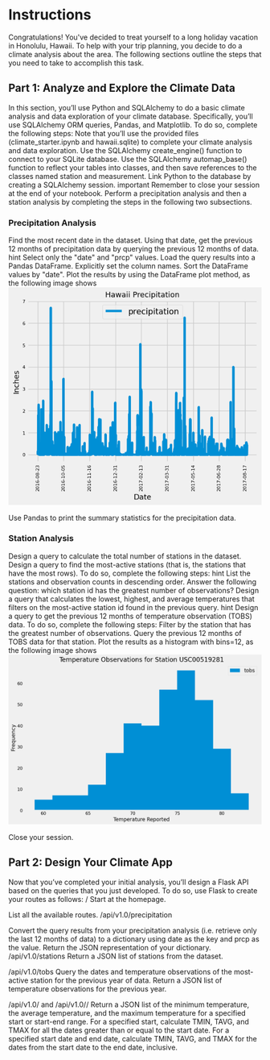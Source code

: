 # Instructions
Congratulations! You've decided to treat yourself to a long holiday vacation in Honolulu, Hawaii. To help with your trip planning, you decide to do a climate analysis about the area. The following sections outline the steps that you need to take to accomplish this task.
## Part 1: Analyze and Explore the Climate Data
In this section, you’ll use Python and SQLAlchemy to do a basic climate analysis and data exploration of your climate database. Specifically, you’ll use SQLAlchemy ORM queries, Pandas, and Matplotlib. To do so, complete the following steps:
Note that you’ll use the provided files (climate_starter.ipynb and hawaii.sqlite) to complete your climate analysis and data exploration.
Use the SQLAlchemy create_engine() function to connect to your SQLite database.
Use the SQLAlchemy automap_base() function to reflect your tables into classes, and then save references to the classes named station and measurement.
Link Python to the database by creating a SQLAlchemy session.
important
Remember to close your session at the end of your notebook.
Perform a precipitation analysis and then a station analysis by completing the steps in the following two subsections.

### Precipitation Analysis
Find the most recent date in the dataset.
Using that date, get the previous 12 months of precipitation data by querying the previous 12 months of data.
hint
Select only the "date" and "prcp" values.
Load the query results into a Pandas DataFrame. Explicitly set the column names.
Sort the DataFrame values by "date".
Plot the results by using the DataFrame plot method, as the following image shows
![Precipitation](images/t1.png)

Use Pandas to print the summary statistics for the precipitation data.
### Station Analysis
Design a query to calculate the total number of stations in the dataset.
Design a query to find the most-active stations (that is, the stations that have the most rows). To do so, complete the following steps:
hint
List the stations and observation counts in descending order.
Answer the following question: which station id has the greatest number of observations?
Design a query that calculates the lowest, highest, and average temperatures that filters on the most-active station id found in the previous query.
hint
Design a query to get the previous 12 months of temperature observation (TOBS) data. To do so, complete the following steps:
Filter by the station that has the greatest number of observations.
Query the previous 12 months of TOBS data for that station.
Plot the results as a histogram with bins=12, as the following image shows
![Station](images/t2.png)

Close your session.

## Part 2: Design Your Climate App
Now that you’ve completed your initial analysis, you’ll design a Flask API based on the queries that you just developed. To do so, use Flask to create your routes as follows:
/
Start at the homepage.

List all the available routes.
/api/v1.0/precipitation

Convert the query results from your precipitation analysis (i.e. retrieve only the last 12 months of data) to a dictionary using date as the key and prcp as the value.
Return the JSON representation of your dictionary.
/api/v1.0/stations
Return a JSON list of stations from the dataset.

/api/v1.0/tobs
Query the dates and temperature observations of the most-active station for the previous year of data.
Return a JSON list of temperature observations for the previous year.

/api/v1.0/<start> and /api/v1.0/<start>/<end>
Return a JSON list of the minimum temperature, the average temperature, and the maximum temperature for a specified start or start-end range.
For a specified start, calculate TMIN, TAVG, and TMAX for all the dates greater than or equal to the start date.
For a specified start date and end date, calculate TMIN, TAVG, and TMAX for the dates from the start date to the end date, inclusive.